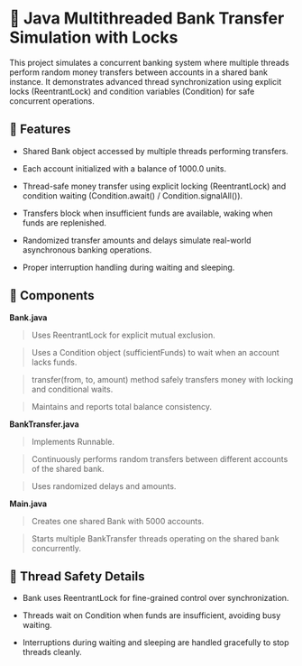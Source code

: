 # 🏦 Java Multithreaded Bank Transfer Simulation with Locks
This project simulates a concurrent banking system where multiple threads perform random money transfers between accounts in a shared bank instance. It demonstrates advanced thread synchronization using explicit locks (ReentrantLock) and condition variables (Condition) for safe concurrent operations.

## 🚀 Features
- Shared Bank object accessed by multiple threads performing transfers.

- Each account initialized with a balance of 1000.0 units.

- Thread-safe money transfer using explicit locking (ReentrantLock) and condition waiting (Condition.await() / Condition.signalAll()).

- Transfers block when insufficient funds are available, waking when funds are replenished.

- Randomized transfer amounts and delays simulate real-world asynchronous banking operations.

- Proper interruption handling during waiting and sleeping.

## 📁 Components
**Bank.java**
>Uses ReentrantLock for explicit mutual exclusion.

>Uses a Condition object (sufficientFunds) to wait when an account lacks funds.

>transfer(from, to, amount) method safely transfers money with locking and conditional waits.

>Maintains and reports total balance consistency.

**BankTransfer.java**
>Implements Runnable.

>Continuously performs random transfers between different accounts of the shared bank.

>Uses randomized delays and amounts.

**Main.java**
>Creates one shared Bank with 5000 accounts.

>Starts multiple BankTransfer threads operating on the shared bank concurrently.


## 🧵 Thread Safety Details
- Bank uses ReentrantLock for fine-grained control over synchronization.

- Threads wait on Condition when funds are insufficient, avoiding busy waiting.

- Interruptions during waiting and sleeping are handled gracefully to stop threads cleanly.